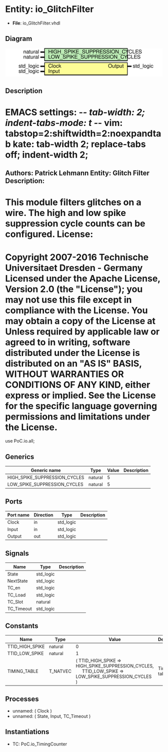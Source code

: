 # Entity: io_GlitchFilter

- **File**: io_GlitchFilter.vhdl
## Diagram

![Diagram](io_GlitchFilter.svg "Diagram")
## Description

EMACS settings: -*-  tab-width: 2; indent-tabs-mode: t -*-
vim: tabstop=2:shiftwidth=2:noexpandtab
kate: tab-width 2; replace-tabs off; indent-width 2;
=============================================================================
Authors:				 	Patrick Lehmann
Entity:				 	Glitch Filter
Description:
-------------------------------------
This module filters glitches on a wire. The high and low spike suppression
cycle counts can be configured.
License:
=============================================================================
Copyright 2007-2016 Technische Universitaet Dresden - Germany
Licensed under the Apache License, Version 2.0 (the "License");
you may not use this file except in compliance with the License.
You may obtain a copy of the License at
Unless required by applicable law or agreed to in writing, software
distributed under the License is distributed on an "AS IS" BASIS,
WITHOUT WARRANTIES OR CONDITIONS OF ANY KIND, either express or implied.
See the License for the specific language governing permissions and
limitations under the License.
=============================================================================
use			PoC.io.all;
## Generics

| Generic name                  | Type    | Value | Description |
| ----------------------------- | ------- | ----- | ----------- |
| HIGH_SPIKE_SUPPRESSION_CYCLES | natural | 5     |             |
| LOW_SPIKE_SUPPRESSION_CYCLES  | natural | 5     |             |
## Ports

| Port name | Direction | Type      | Description |
| --------- | --------- | --------- | ----------- |
| Clock     | in        | std_logic |             |
| Input     | in        | std_logic |             |
| Output    | out       | std_logic |             |
## Signals

| Name       | Type      | Description |
| ---------- | --------- | ----------- |
| State      | std_logic |             |
| NextState  | std_logic |             |
| TC_en      | std_logic |             |
| TC_Load    | std_logic |             |
| TC_Slot    | natural   |             |
| TC_Timeout | std_logic |             |
## Constants

| Name            | Type     | Value                                                                                                                                              | Description  |
| --------------- | -------- | -------------------------------------------------------------------------------------------------------------------------------------------------- | ------------ |
| TTID_HIGH_SPIKE | natural  |  0                                                                                                                                                 |              |
| TTID_LOW_SPIKE  | natural  |  1                                                                                                                                                 |              |
| TIMING_TABLE    | T_NATVEC |  ( 		TTID_HIGH_SPIKE			=> HIGH_SPIKE_SUPPRESSION_CYCLES,<br><span style="padding-left:20px"> 		TTID_LOW_SPIKE			=> LOW_SPIKE_SUPPRESSION_CYCLES 	) | Timing table |
## Processes
- unnamed: ( Clock )
- unnamed: ( State, Input, TC_Timeout )
## Instantiations

- TC: PoC.io_TimingCounter
